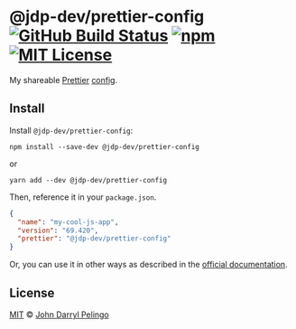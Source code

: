 # @jdp-dev/prettier-config [![GitHub Build Status][shield-github-build-status]][shield-github-build-status] [![npm][shield-npm]][npm] [![MIT License][shield-license]][license]

My shareable [Prettier](https://prettier.io/)
[config](https://prettier.io/docs/en/configuration.html).

## Install

Install `@jdp-dev/prettier-config`:

```shell script
npm install --save-dev @jdp-dev/prettier-config
```

or

```shell script
yarn add --dev @jdp-dev/prettier-config
```

Then, reference it in your `package.json`.

<!-- prettier-ignore -->
```json
{
  "name": "my-cool-js-app",
  "version": "69.420",
  "prettier": "@jdp-dev/prettier-config"
}
```

Or, you can use it in other ways as described in the
[official documentation](https://prettier.io/docs/en/configuration.html#sharing-configurations).

## License

[MIT][license] &copy; [John Darryl Pelingo][me]

[license]: ../../LICENSE
[me]: https://johndpelingo.com/
[npm]: https://npmjs.org/package/@jdp-dev/prettier-config
[shield-github-build-status]:
  https://github.com/john-d-pelingo/jdp-scripts/workflows/npm-publish/badge.svg
[shield-license]: https://img.shields.io/badge/License-MIT-lavender.svg
[shield-npm]: https://img.shields.io/npm/v/@jdp-dev/prettier-config.svg
